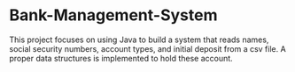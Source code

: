 # Bank-Management-System
This project focuses on using Java to build a system that reads names, social security numbers, account types, and initial deposit from a csv file.
A proper data structures is implemented to hold these account. 
